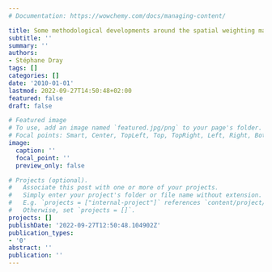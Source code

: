 ```yaml
---
# Documentation: https://wowchemy.com/docs/managing-content/

title: Some methodological developments around the spatial weighting matrix in ecology
subtitle: ''
summary: ''
authors:
- Stéphane Dray
tags: []
categories: []
date: '2010-01-01'
lastmod: 2022-09-27T14:50:48+02:00
featured: false
draft: false

# Featured image
# To use, add an image named `featured.jpg/png` to your page's folder.
# Focal points: Smart, Center, TopLeft, Top, TopRight, Left, Right, BottomLeft, Bottom, BottomRight.
image:
  caption: ''
  focal_point: ''
  preview_only: false

# Projects (optional).
#   Associate this post with one or more of your projects.
#   Simply enter your project's folder or file name without extension.
#   E.g. `projects = ["internal-project"]` references `content/project/deep-learning/index.md`.
#   Otherwise, set `projects = []`.
projects: []
publishDate: '2022-09-27T12:50:48.104902Z'
publication_types:
- '0'
abstract: ''
publication: ''
---
```

